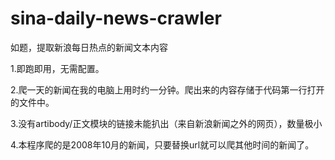 # sina-daily-news-crawler
如题，提取新浪每日热点的新闻文本内容

1.即跑即用，无需配置。

2.爬一天的新闻在我的电脑上用时约一分钟。爬出来的内容存储于代码第一行打开的文件中。

3.没有artibody/正文模块的链接未能扒出（来自新浪新闻之外的网页），数量极小

4.本程序爬的是2008年10月的新闻，只要替换url就可以爬其他时间的新闻了。

